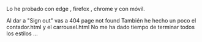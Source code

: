 Lo he probado con edge , firefox , chrome y con móvil.

Al dar a "Sign out" vas a 404 page not found
También he hecho un poco el contador.html y el carrousel.html
No me ha dado tiempo de terminar todos los estilos ...